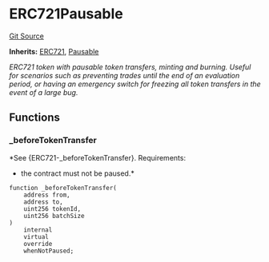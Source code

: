 # ERC721Pausable
[Git Source](https://github.com/ContractLabs/foundry-bountykinds-contract/blob/67e6855d3beabdf242cc0b51d9e53b087a5235b9/src/oz-custom/oz/token/ERC721/extensions/ERC721Pausable.sol)

**Inherits:**
[ERC721](/src/oz-custom/oz/token/ERC721/ERC721.sol/abstract.ERC721.md), [Pausable](/src/oz-custom/oz/security/Pausable.sol/abstract.Pausable.md)

*ERC721 token with pausable token transfers, minting and burning.
Useful for scenarios such as preventing trades until the end of an evaluation
period, or having an emergency switch for freezing all token transfers in the
event of a large bug.*


## Functions
### _beforeTokenTransfer

*See {ERC721-_beforeTokenTransfer}.
Requirements:
- the contract must not be paused.*


```solidity
function _beforeTokenTransfer(
    address from,
    address to,
    uint256 tokenId,
    uint256 batchSize
)
    internal
    virtual
    override
    whenNotPaused;
```

